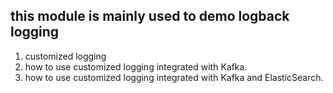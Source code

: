 ## this module is mainly used to demo logback logging
1. customized logging
2. how to use customized logging integrated with Kafka.
3. how to use customized logging integrated with Kafka and ElasticSearch.
